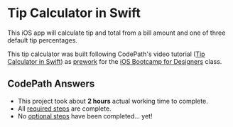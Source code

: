 # Tip Calculator in Swift

This iOS app will calculate tip and total from a bill amount and one of three default tip percentages.

This tip calculator was built following CodePath's video tutorial ([Tip Calculator in Swift](https://vimeo.com/102084767)) as [prework](http://courses.codepath.com/snippets/ios_for_designers/thanks_for_applying#heading-prework) for the [iOS Bootcamp for Designers](http://codepath.com/iosfordesigners) class.

## CodePath Answers
* This project took about **2 hours** actual working time to complete.
* All [required steps](http://courses.codepath.com/snippets/ios_for_designers/thanks_for_applying#heading-prework) are complete.
* No [optional steps](https://gist.github.com/timothy1ee/434cc97da182c490ea74#file-2-md) have been completed… yet!
